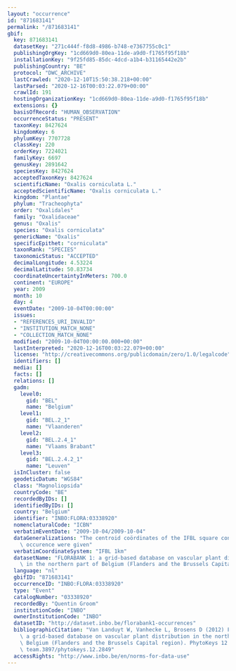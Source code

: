 ```yaml
---
layout: "occurrence"
id: "871683141"
permalink: "/871683141"
gbif:
  key: 871683141
  datasetKey: "271c444f-f8d8-4986-b748-e7367755c0c1"
  publishingOrgKey: "1cd669d0-80ea-11de-a9d0-f1765f95f18b"
  installationKey: "9f25fd85-85dc-4dcd-a1b4-b31165442e2b"
  publishingCountry: "BE"
  protocol: "DWC_ARCHIVE"
  lastCrawled: "2020-12-10T15:50:38.218+00:00"
  lastParsed: "2020-12-16T00:03:22.079+00:00"
  crawlId: 191
  hostingOrganizationKey: "1cd669d0-80ea-11de-a9d0-f1765f95f18b"
  extensions: {}
  basisOfRecord: "HUMAN_OBSERVATION"
  occurrenceStatus: "PRESENT"
  taxonKey: 8427624
  kingdomKey: 6
  phylumKey: 7707728
  classKey: 220
  orderKey: 7224021
  familyKey: 6697
  genusKey: 2891642
  speciesKey: 8427624
  acceptedTaxonKey: 8427624
  scientificName: "Oxalis corniculata L."
  acceptedScientificName: "Oxalis corniculata L."
  kingdom: "Plantae"
  phylum: "Tracheophyta"
  order: "Oxalidales"
  family: "Oxalidaceae"
  genus: "Oxalis"
  species: "Oxalis corniculata"
  genericName: "Oxalis"
  specificEpithet: "corniculata"
  taxonRank: "SPECIES"
  taxonomicStatus: "ACCEPTED"
  decimalLongitude: 4.53224
  decimalLatitude: 50.83734
  coordinateUncertaintyInMeters: 700.0
  continent: "EUROPE"
  year: 2009
  month: 10
  day: 4
  eventDate: "2009-10-04T00:00:00"
  issues:
  - "REFERENCES_URI_INVALID"
  - "INSTITUTION_MATCH_NONE"
  - "COLLECTION_MATCH_NONE"
  modified: "2009-10-04T00:00:00.000+00:00"
  lastInterpreted: "2020-12-16T00:03:22.079+00:00"
  license: "http://creativecommons.org/publicdomain/zero/1.0/legalcode"
  identifiers: []
  media: []
  facts: []
  relations: []
  gadm:
    level0:
      gid: "BEL"
      name: "Belgium"
    level1:
      gid: "BEL.2_1"
      name: "Vlaanderen"
    level2:
      gid: "BEL.2.4_1"
      name: "Vlaams Brabant"
    level3:
      gid: "BEL.2.4.2_1"
      name: "Leuven"
  isInCluster: false
  geodeticDatum: "WGS84"
  class: "Magnoliopsida"
  countryCode: "BE"
  recordedByIDs: []
  identifiedByIDs: []
  country: "Belgium"
  identifier: "INBO:FLORA:03338920"
  nomenclaturalCode: "ICBN"
  verbatimEventDate: "2009-10-04/2009-10-04"
  dataGeneralizations: "The centroid coördinates of the IFBL square containing the\
    \ occurence were given"
  verbatimCoordinateSystem: "IFBL 1km"
  datasetName: "FLORABANK 1: a grid-based database on vascular plant distribution\
    \ in the northern part of Belgium (Flanders and the Brussels Capital region)"
  language: "nl"
  gbifID: "871683141"
  occurrenceID: "INBO:FLORA:03338920"
  type: "Event"
  catalogNumber: "03338920"
  recordedBy: "Quentin Groom"
  institutionCode: "INBO"
  ownerInstitutionCode: "INBO"
  datasetID: "http://dataset.inbo.be/florabank1-occurrences"
  bibliographicCitation: "Van Landuyt W, Vanhecke L, Brosens D (2012) Florabank 1:\
    \ a grid-based database on vascular plant distribution in the northern part of\
    \ Belgium (Flanders and the Brussels Capital region). PhytoKeys 12: 59–67. doi:\
    \ team.3897/phytokeys.12.2849"
  accessRights: "http://www.inbo.be/en/norms-for-data-use"
---
```

